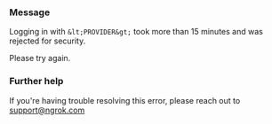 
### Message
Logging in with `&lt;PROVIDER&gt;` took more than 15 minutes and was rejected for security.

Please try again.

### Further help
If you're having trouble resolving this error, please reach out to [support@ngrok.com](mailto:support@ngrok.com?subject=Help%20with%20ERR_NGROK_3119)

